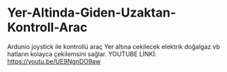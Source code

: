 # Yer-Altinda-Giden-Uzaktan-Kontroll-Arac
Ardunio joystick ile  kontrollü araç
Yer altına cekilecek elektrik doğalgaz vb hatların kolayca çekilemsini sağlar.
YOUTUBE LİNKİ: https://youtu.be/UE9NgnDO9aw

